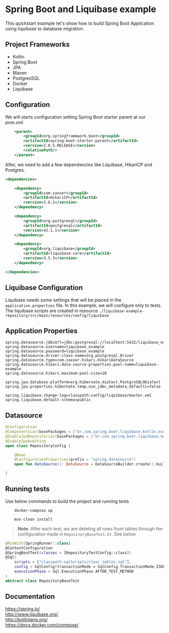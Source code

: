 # Spring Boot and Liquibase example
This quickstart example let's show how to build Spring Boot Application using liquibase to database migration.

## Project Frameworks

- Kotlin
- Spring Boot
- JPA
- Maven
- PostgresSQL
- Docker
- Liquibase

## Configuration
We will starts configuration setting Spring Boot starter parent at our pom.xml

```xml
    <parent>
        <groupId>org.springframework.boot</groupId>
        <artifactId>spring-boot-starter-parent</artifactId>
        <version>2.0.5.RELEASE</version>
        <relativePath/>
    </parent>
```

After, we need to add a few dependencies like Liquibase, HikariCP and Postgres.

```xml
<dependencies>

    <dependency>
        <groupId>com.zaxxer</groupId>
        <artifactId>HikariCP</artifactId>
        <version>2.6.1</version>
    </dependency>

    <dependency>
        <groupId>org.postgresql</groupId>
        <artifactId>postgresql</artifactId>
        <version>42.1.1</version>
    </dependency>

    <dependency>
        <groupId>org.liquibase</groupId>
        <artifactId>liquibase-core</artifactId>
        <version>3.5.3</version>
    </dependency>

</dependencies>
```

## Liquibase Configuration
Liquibase needs some settings that will be placed in the `application.properties` file. In this example, we will configure only to tests.
The liquibase scripts are created in resource `./liquibase-example-repository/src/main/resources/config/liquibase`

## Application Properties
```properties
spring.datasource.jdbcUrl=jdbc:postgresql://localhost:5432/liquibase_example
spring.datasource.username=liquibase_example
spring.datasource.password=liquibase_example
spring.datasource.driver-class-name=org.postgresql.Driver
spring.datasource.type=com.zaxxer.hikari.HikariDataSource
spring.datasource.hikari.data-source-properties.pool-name=liquibase-example
spring.datasource.hikari.maximum-pool-size=10

spring.jpa.database-platform=org.hibernate.dialect.PostgreSQL9Dialect
spring.jpa.properties.hibernate.temp.use_jdbc_metadata_defaults=false

spring.liquibase.change-log=classpath:config/liquibase/master.xml
spring.liquibase.default-schema=public
```

## Datasource
```kotlin
@Configuration
@ComponentScan(basePackages = ["br.com.spring.boot.liquibase.kotlin.example"])
@EnableJpaRepositories(basePackages = ["br.com.spring.boot.liquibase.kotlin.example.repository"])
@EnableJpaAuditing
open class RepositoryConfig {

    @Bean
    @ConfigurationProperties(prefix = "spring.datasource")
    open fun dataSource(): DataSource = DataSourceBuilder.create().build()!!

}
```

## Running tests
Use below commands to build the project and running tests

```
    docker-compose up
```

```
    mvn clean install
```

>**Note**: After each test, we are deleting all rows from tables through the configuration made in `RepositoryBaseTest.kt`. See below

```kotlin
@RunWith(SpringRunner::class)
@ContextConfiguration
@SpringBootTest(classes = [RepositoryTestConfig::class])
@Sql(
    scripts = ["classpath:sqlScripts/clear_tables.sql"],
    config = SqlConfig(transactionMode = SqlConfig.TransactionMode.ISOLATED),
    executionPhase = Sql.ExecutionPhase.AFTER_TEST_METHOD
)
abstract class RepositoryBaseTest
```

## Documentation
https://spring.io/  
http://www.liquibase.org/  
http://kotlinlang.org/  
https://docs.docker.com/compose/